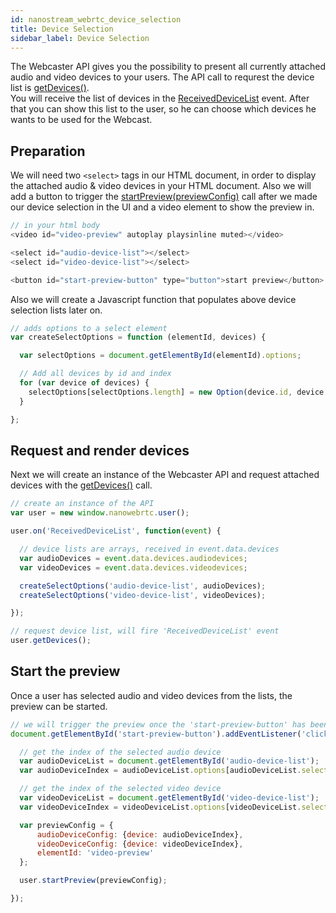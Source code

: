 ```yaml
---
id: nanostream_webrtc_device_selection
title: Device Selection
sidebar_label: Device Selection
---
```


The Webcaster API gives you the possibility to present all currently attached audio and video devices to your users.
The API call to requrest the device list is [getDevices()](../nanostream_webrtc_api/#getdevices).<br>
You will receive the list of devices in the [ReceivedDeviceList](../nanostream_webrtc_api/#RtcUser+event_ReceivedDeviceList) event. After that you can show this list to the user, so he can choose which devices he wants to be used for the Webcast.

## Preparation

We will need two `<select>` tags in our HTML document, in order to display the attached audio & video devices in your HTML document. Also we will add a button to trigger the [startPreview(previewConfig)](../nanostream_webrtc_api/#startpreviewconfig) call after we made our device selection in the UI and a video element to show the preview in.

```js
// in your html body
<video id="video-preview" autoplay playsinline muted></video>

<select id="audio-device-list"></select>
<select id="video-device-list"></select>

<button id="start-preview-button" type="button">start preview</button>
```

Also we will create a Javascript function that populates above device selection lists later on.

```js
// adds options to a select element
var createSelectOptions = function (elementId, devices) {

  var selectOptions = document.getElementById(elementId).options;

  // Add all devices by id and index
  for (var device of devices) {
    selectOptions[selectOptions.length] = new Option(device.id, device.index);
  }

};
```

## Request and render devices

Next we will create an instance of the Webcaster API and request attached devices with the [getDevices()](../nanostream_webrtc_api/#getdevices) call.

```js
// create an instance of the API
var user = new window.nanowebrtc.user();

user.on('ReceivedDeviceList', function(event) {

  // device lists are arrays, received in event.data.devices
  var audioDevices = event.data.devices.audiodevices;
  var videoDevices = event.data.devices.videodevices;

  createSelectOptions('audio-device-list', audioDevices);
  createSelectOptions('video-device-list', videoDevices);

});

// request device list, will fire 'ReceivedDeviceList' event
user.getDevices();
```

## Start the preview

Once a user has selected audio and video devices from the lists, the preview can be started.

```js
// we will trigger the preview once the 'start-preview-button' has been clicked.
document.getElementById('start-preview-button').addEventListener('click', function() {

  // get the index of the selected audio device
  var audioDeviceList = document.getElementById('audio-device-list');
  var audioDeviceIndex = audioDeviceList.options[audioDeviceList.selectedIndex].value;

  // get the index of the selected video device
  var videoDeviceList = document.getElementById('video-device-list');
  var videoDeviceIndex = videoDeviceList.options[videoDeviceList.selectedIndex].value;

  var previewConfig = {
      audioDeviceConfig: {device: audioDeviceIndex},
      videoDeviceConfig: {device: videoDeviceIndex},
      elementId: 'video-preview'
  };

  user.startPreview(previewConfig);

});
```